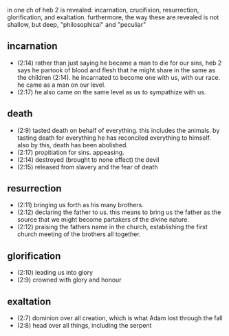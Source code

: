 in one ch of heb 2 is revealed: incarnation, crucifixion, resurrection, glorification,
and exaltation. furthermore, the way these are revealed is not shallow, but deep,
"philosophical" and "peculiar"

## incarnation
- (2:14) rather than just saying he became a man to die for our sins, heb 2 says he partook
of blood and flesh that he might share in the same as the children (2:14). he
incarnated to become one with us, with our race. he came as a man on our level.
- (2:17) he also came on the same level as us to sympathize with us.

## death
- (2:9) tasted death on behalf of everything. this includes the animals. by tasting death for everything he has reconciled everything to himself. also by this, death has been abolished.
- (2:17) propitiation for sins. appeasing.
- (2:14) destroyed (brought to none effect) the devil
- (2:15) released from slavery and the fear of death

## resurrection
- (2:11) bringing us forth as his many brothers.
- (2:12) declaring the father to us. this means to bring us the father as the source that we might become partakers of the divine nature.
- (2:12) praising the fathers name in the church, establishing the first church meeting of the brothers all together.

## glorification
- (2:10) leading us into glory
- (2:9) crowned with glory and honour

## exaltation
- (2:7) dominion over all creation, which is what Adam lost through the fall
- (2:8) head over all things, including the serpent


